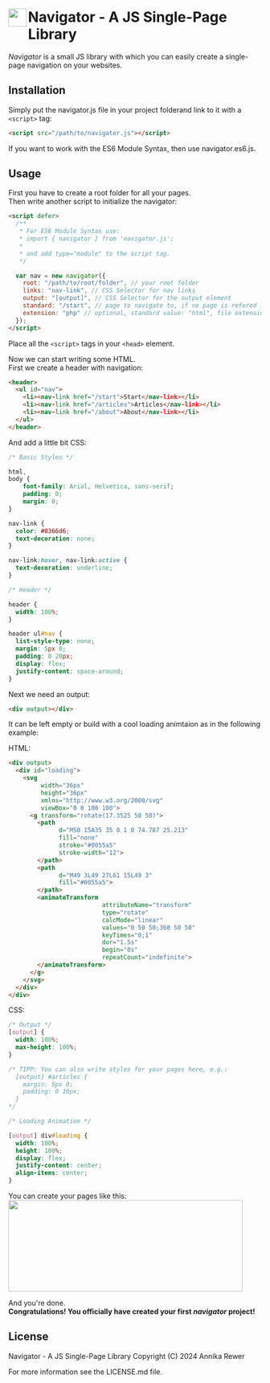 # Navigator <img src="images/icon.svg" align="left" height="36" width="36" > - A JS Single-Page Library

_Navigator_ is a small JS library with which you can easily create a single-page navigation on your websites.

## Installation

Simply put the navigator.js file in your project folderand link to it with a `<script>` tag:

```HTML
<script src="/path/to/navigator.js"></script>
```

If you want to work with the ES6 Module Syntax, then use navigator.es6.js.

## Usage

First you have to create a root folder for all your pages.  
Then write another script to initialize the navigator:

```HTML
<script defer>
  /**
   * For ES6 Module Syntax use:
   * import { navigator } from 'navigator.js';
   *
   * and add type="module" to the script tag.
   */

  var nav = new navigator({
    root: "/path/to/root/folder", // your root folder
    links: "nav-link", // CSS Selector for nav links
    output: "[output]", // CSS Selector for the output element
    standard: "/start", // page to navigate to, if no page is refered in the URL
    extension: "php" // optional, standard value: "html", file extension to use, if backend languages are used
  });
</script>
```

Place all the `<script>` tags in your `<head>` element.

Now we can start writing some HTML.  
First we create a header with navigation:

```HTML
<header>
  <ul id="nav">
    <li><nav-link href="/start">Start</nav-link></li>
    <li><nav-link href="/articles">Articles</nav-link></li>
    <li><nav-link href="/about">About</nav-link></li>
  </ul>
</header>
```

And add a little bit CSS:

```CSS
/* Basic Styles */

html,
body {
    font-family: Arial, Helvetica, sans-serif;
    padding: 0;
    margin: 0;
}

nav-link {
  color: #0366d6;
  text-decoration: none;
}

nav-link:hover, nav-link:active {
  text-decoration: underline;
}

/* Header */

header {
  width: 100%;
}

header ul#nav {
  list-style-type: none;
  margin: 5px 0;
  padding: 0 20px;
  display: flex;
  justify-content: space-around;
}
```

Next we need an output:

```HTML
<div output></div>
```

It can be left empty or build with a cool loading animtaion as in the following example:

HTML:  
```HTML
<div output>
  <div id="loading">
    <svg
         width="36px"
         height="36px"
         xmlns="http://www.w3.org/2000/svg"
         viewBox="0 0 100 100">
      <g transform="rotate(17.3525 50 50)">
        <path
              d="M50 15A35 35 0 1 0 74.787 25.213"
              fill="none"
              stroke="#0055a5"
              stroke-width="12">
        </path>
        <path
              d="M49 3L49 27L61 15L49 3"
              fill="#0055a5">
        </path>
        <animateTransform
                          attributeName="transform"
                          type="rotate"
                          calcMode="linear"
                          values="0 50 50;360 50 50"
                          keyTimes="0;1"
                          dur="1.5s"
                          begin="0s"
                          repeatCount="indefinite">
        </animateTransform>
      </g>
    </svg>
  </div>
</div>
```

CSS:  
```CSS
/* Output */
[output] {
  width: 100%;
  max-height: 100%;
}

/* TIPP: You can also write styles for your pages here, e.g.:
  [output] #articles {
    margin: 5px 0;
    padding: 0 10px;
  }
*/

/* Loading Animation */

[output] div#loading {
  width: 100%;
  height: 100%;
  display: flex;
  justify-content: center;
  align-items: center;
}
```

You can create your pages like this:  
<img src="images/root-folder.png" height="182" width="466" />

And you're done.  
**Congratulations! You officially have created your first _navigator_ project!**

## License

Navigator - A JS Single-Page Library Copyright (C) 2024 Annika Rewer

For more information see the LICENSE.md file.
